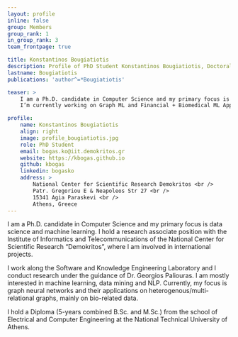 ```yaml
---
layout: profile
inline: false
group: Members
group_rank: 1
in_group_rank: 3
team_frontpage: true

title: Konstantinos Bougiatiotis
description: Profile of PhD Student Konstantinos Bougiatiotis, Doctoral Researcher at the Programming Group.
lastname: Bougiatiotis
publications: 'author^=*Bougiatiotis'

teaser: >
    I am a Ph.D. candidate in Computer Science and my primary focus is data science and machine learning.
    I’m currently working on Graph ML and Financial + Biomedical ML Applications!

profile:
    name: Konstantinos Bougiatiotis
    align: right
    image: profile_bougiatiotis.jpg
    role: PhD Student
    email: bogas.ko@iit.demokritos.gr
    website: https://kbogas.github.io
    github: kbogas
    linkedin: bogasko
    address: >
        National Center for Scientific Research Demokritos <br />
        Patr. Gregoriou E & Neapoleos Str 27 <br /> 
        15341 Agia Paraskevi <br />
        Athens, Greece
---
```


I am a Ph.D. candidate in Computer Science and my primary focus is data science and machine learning. I hold a research associate position with the Institute of Informatics and Telecommunications of the National Center for Scientific Research “Demokritos”, where I am involved in international projects.

I work along the Software and Knowledge Engineering Laboratory and I conduct research under the guidance of Dr. Georgios Paliouras. I am mostly interested in machine learning, data mining and NLP. Currently, my focus is graph neural networks and their applications on heterogenous/multi-relational graphs, mainly on bio-related data.

I hold a Diploma (5-years combined B.Sc. and M.Sc.) from the school of Electrical and Computer Engineering at the National Technical University of Athens. 
